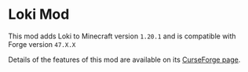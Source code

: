 # Loki Mod

This mod adds Loki to Minecraft version `1.20.1` and is compatible with Forge version `47.X.X`

Details of the features of this mod are available on its [CurseForge page](https://www.curseforge.com/minecraft/mc-mods/loki-mod).
